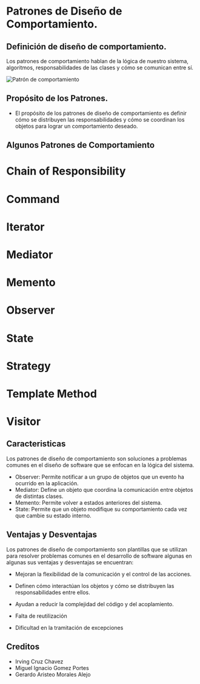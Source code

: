 # Patrones de Diseño de Comportamiento.

## Definición de diseño de comportamiento.

Los patrones de comportamiento hablan de la lógica de nuestro sistema, algoritmos, responsabilidades de las clases y cómo se comunican entre sí. 

![Patrón de comportamiento](https://danielggarcia.wordpress.com/wp-content/uploads/2014/05/052014_0541_patronesdec1.png)

## Propósito de los Patrones.

   - El propósito de los patrones de diseño de comportamiento es definir cómo se distribuyen las responsabilidades y cómo se coordinan los objetos para lograr un comportamiento deseado.
   
## Algunos Patrones de Comportamiento

# Chain of Responsibility
# Command
# Iterator
# Mediator
# Memento
# Observer
# State
# Strategy
# Template Method
# Visitor

## Caracteristicas

Los patrones de diseño de comportamiento son soluciones a problemas comunes en el diseño de software que se enfocan en la lógica del sistema.

 - Observer: Permite notificar a un grupo de objetos que un evento ha ocurrido en la aplicación.
 - Mediator: Define un objeto que coordina la comunicación entre objetos de distintas clases.
 - Memento: Permite volver a estados anteriores del sistema. 
 - State: Permite que un objeto modifique su comportamiento cada vez que cambie su estado interno. 

## Ventajas y Desventajas

Los patrones de diseño de comportamiento son plantillas que se utilizan para resolver problemas comunes en el desarrollo de software algunas en algunas sus ventajas y desventajas se encuentran:  

 - Mejoran la flexibilidad de la comunicación y el control de las acciones. 
 - Definen cómo interactúan los objetos y cómo se distribuyen las responsabilidades entre ellos.
 - Ayudan a reducir la complejidad del código y del acoplamiento.

 - Falta de reutilización
 - Dificultad en la tramitación de excepciones


## Creditos
 - Irving Cruz Chavez
 - Miguel Ignacio Gomez Portes
 - Gerardo Aristeo Morales Alejo
